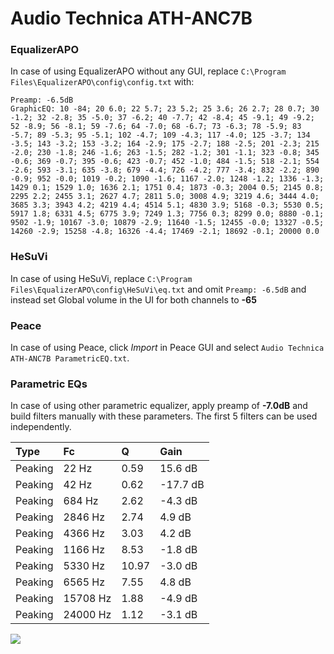 # Audio Technica ATH-ANC7B

### EqualizerAPO
In case of using EqualizerAPO without any GUI, replace `C:\Program Files\EqualizerAPO\config\config.txt`
with:
```
Preamp: -6.5dB
GraphicEQ: 10 -84; 20 6.0; 22 5.7; 23 5.2; 25 3.6; 26 2.7; 28 0.7; 30 -1.2; 32 -2.8; 35 -5.0; 37 -6.2; 40 -7.7; 42 -8.4; 45 -9.1; 49 -9.2; 52 -8.9; 56 -8.1; 59 -7.6; 64 -7.0; 68 -6.7; 73 -6.3; 78 -5.9; 83 -5.7; 89 -5.3; 95 -5.1; 102 -4.7; 109 -4.3; 117 -4.0; 125 -3.7; 134 -3.5; 143 -3.2; 153 -3.2; 164 -2.9; 175 -2.7; 188 -2.5; 201 -2.3; 215 -2.0; 230 -1.8; 246 -1.6; 263 -1.5; 282 -1.2; 301 -1.1; 323 -0.8; 345 -0.6; 369 -0.7; 395 -0.6; 423 -0.7; 452 -1.0; 484 -1.5; 518 -2.1; 554 -2.6; 593 -3.1; 635 -3.8; 679 -4.4; 726 -4.2; 777 -3.4; 832 -2.2; 890 -0.9; 952 -0.0; 1019 -0.2; 1090 -1.6; 1167 -2.0; 1248 -1.2; 1336 -1.3; 1429 0.1; 1529 1.0; 1636 2.1; 1751 0.4; 1873 -0.3; 2004 0.5; 2145 0.8; 2295 2.2; 2455 3.1; 2627 4.7; 2811 5.0; 3008 4.9; 3219 4.6; 3444 4.0; 3685 3.3; 3943 4.2; 4219 4.4; 4514 5.1; 4830 3.9; 5168 -0.3; 5530 0.5; 5917 1.8; 6331 4.5; 6775 3.9; 7249 1.3; 7756 0.3; 8299 0.0; 8880 -0.1; 9502 -1.9; 10167 -3.0; 10879 -2.9; 11640 -1.5; 12455 -0.0; 13327 -0.5; 14260 -2.9; 15258 -4.8; 16326 -4.4; 17469 -2.1; 18692 -0.1; 20000 0.0
```

### HeSuVi
In case of using HeSuVi, replace `C:\Program Files\EqualizerAPO\config\HeSuVi\eq.txt` and omit `Preamp:
-6.5dB` and instead set Global volume in the UI for both channels to **-65**

### Peace
In case of using Peace, click *Import* in Peace GUI and select `Audio Technica ATH-ANC7B ParametricEQ.txt`.

### Parametric EQs
In case of using other parametric equalizer, apply preamp of **-7.0dB** and build filters manually with
these parameters. The first 5 filters can be used independently.

| Type    | Fc       |     Q | Gain     |
|:--------|:---------|:------|:---------|
| Peaking | 22 Hz    |  0.59 | 15.6 dB  |
| Peaking | 42 Hz    |  0.62 | -17.7 dB |
| Peaking | 684 Hz   |  2.62 | -4.3 dB  |
| Peaking | 2846 Hz  |  2.74 | 4.9 dB   |
| Peaking | 4366 Hz  |  3.03 | 4.2 dB   |
| Peaking | 1166 Hz  |  8.53 | -1.8 dB  |
| Peaking | 5330 Hz  | 10.97 | -3.0 dB  |
| Peaking | 6565 Hz  |  7.55 | 4.8 dB   |
| Peaking | 15708 Hz |  1.88 | -4.9 dB  |
| Peaking | 24000 Hz |  1.12 | -3.1 dB  |

![](https://raw.githubusercontent.com/jaakkopasanen/AutoEq/master/results/headphonecom/sbaf-serious/Audio%20Technica%20ATH-ANC7B/Audio%20Technica%20ATH-ANC7B.png)
